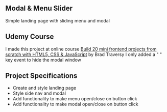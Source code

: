 ## Modal & Menu Slider

Simple landing page with sliding menu and modal

## Udemy Course

I made this project at online course [Build 20 mini frontend projects from scratch with HTML5, CSS & JavaScript](https://www.udemy.com/course/web-projects-with-vanilla-javascript/) by Brad Traversy
I only added a " " key event to hide the modal window

## Project Specifications

- Create and style landing page
- Style side nav and modal
- Add functionality to make menu open/close on button click
- Add functionality to make modal open/close on button click
